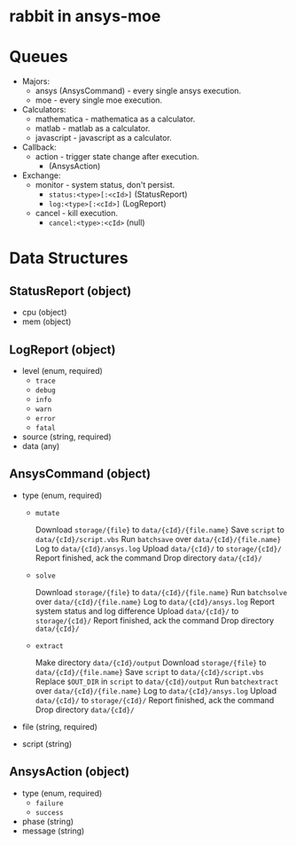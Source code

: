 # rabbit in ansys-moe

# Queues

* Majors:
  * ansys (AnsysCommand) - every single ansys execution.
  * moe - every single moe execution.
* Calculators:
  * mathematica - mathematica as a calculator.
  * matlab - matlab as a calculator.
  * javascript - javascript as a calculator.
* Callback:
  * action - trigger state change after execution.
    - (AnsysAction)
* Exchange:
  * monitor - system status, don't persist.
    * `status:<type>[:<cId>]` (StatusReport)
    * `log:<type>[:<cId>]` (LogReport)
  * cancel - kill execution.
    * `cancel:<type>:<cId>` (null)

# Data Structures

## StatusReport (object)

- cpu (object)
- mem (object)

## LogReport (object)

- level (enum, required)
  - `trace`
  - `debug`
  - `info`
  - `warn`
  - `error`
  - `fatal`
- source (string, required)
- data (any)

## AnsysCommand (object)

- type (enum, required)
  - `mutate`

    Download `storage/{file}` to `data/{cId}/{file.name}`
    Save `script` to `data/{cId}/script.vbs`
    Run `batchsave` over `data/{cId}/{file.name}`
    Log to `data/{cId}/ansys.log`
    Upload `data/{cId}/` to `storage/{cId}/`
    Report finished, ack the command
    Drop directory `data/{cId}/`

  - `solve`

    Download `storage/{file}` to `data/{cId}/{file.name}`
    Run `batchsolve` over `data/{cId}/{file.name}`
    Log to `data/{cId}/ansys.log`
    Report system status and log difference
    Upload `data/{cId}/` to `storage/{cId}/`
    Report finished, ack the command
    Drop directory `data/{cId}/`

  - `extract`

    Make directory `data/{cId}/output`
    Download `storage/{file}` to `data/{cId}/{file.name}`
    Save `script` to `data/{cId}/script.vbs`
    Replace `$OUT_DIR` in `script` to `data/{cId}/output`
    Run `batchextract` over `data/{cId}/{file.name}`
    Log to `data/{cId}/ansys.log`
    Upload `data/{cId}/` to `storage/{cId}/`
    Report finished, ack the command
    Drop directory `data/{cId}/`

- file (string, required)
- script (string)

## AnsysAction (object)

- type (enum, required)
  - `failure`
  - `success`
- phase (string)
- message (string)
